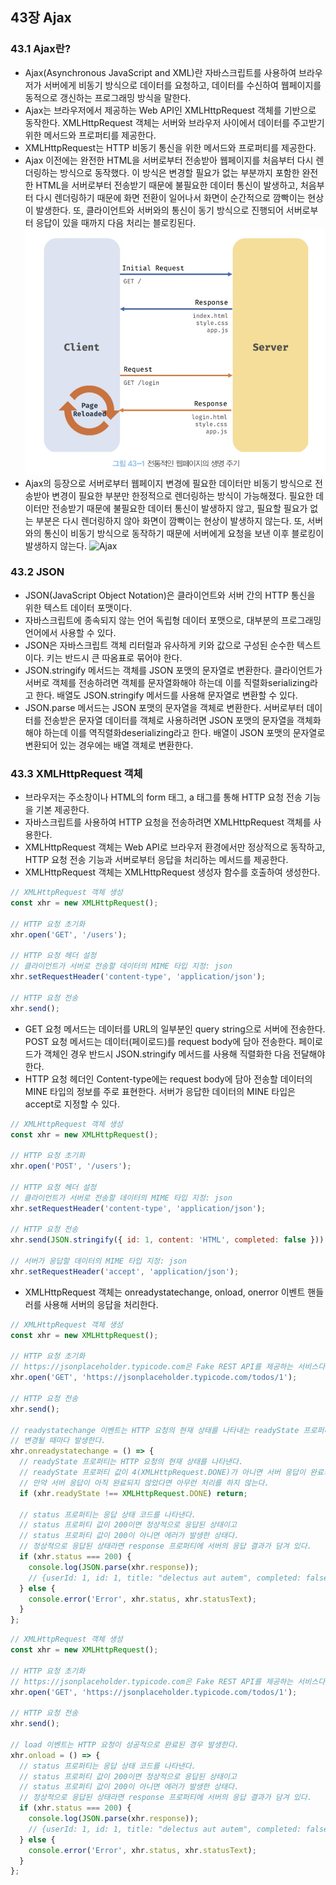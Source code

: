 ## 43장 Ajax
### 43.1 Ajax란?
- Ajax(Asynchronous JavaScript and XML)란 자바스크립트를 사용하여 브라우저가 서버에게 비동기 방식으로 데이터를 요청하고, 데이터를 수신하여 웹페이지를 동적으로 갱신하는 프로그래밍 방식을 말한다.
- Ajax는 브라우저에서 제공하는 Web API인 XMLHttpRequest 객체를 기반으로 동작한다. XMLHttpRequest 객체는 서버와 브라우저 사이에서 데이터를 주고받기 위한 메서드와 프로퍼티를 제공한다.
- XMLHttpRequest는 HTTP 비동기 통신을 위한 메서드와 프로퍼티를 제공한다.
- Ajax 이전에는 완전한 HTML을 서버로부터 전송받아 웹페이지를 처음부터 다시 렌더링하는 방식으로 동작했다. 이 방식은 변경할 필요가 없는 부분까지 포함한 완전한 HTML을 서버로부터 전송받기 때문에 불필요한 데이터 통신이 발생하고, 처음부터 다시 렌더링하기 때문에 화면 전환이 일어나서 화면이 순간적으로 깜빡이는 현상이 발생한다. 또, 클라이언트와 서버와의 통신이 동기 방식으로 진행되어 서버로부터 응답이 있을 때까지 다음 처리는 블로킹된다.
![전통적인 웹페이지 생명 주기](./전통적인_웹페이지_생명_주기.png)
- Ajax의 등장으로 서버로부터 웹페이지 변경에 필요한 데이터만 비동기 방식으로 전송받아 변경이 필요한 부분만 한정적으로 렌더링하는 방식이 가능해졌다. 필요한 데이터만 전송받기 때문에 불필요한 데이터 통신이 발생하지 않고, 필요할 필요가 없는 부분은 다시 렌더링하지 않아 화면이 깜빡이는 현상이 발생하지 않는다. 또, 서버와의 통신이 비동기 방식으로 동작하기 때문에 서버에게 요청을 보낸 이후 블로킹이 발생하지 않는다.
![Ajax](./Ajax.png)

### 43.2 JSON
- JSON(JavaScript Object Notation)은 클라이언트와 서버 간의 HTTP 통신을 위한 텍스트 데이터 포맷이다.
- 자바스크립트에 종속되지 않는 언어 독립형 데이터 포맷으로, 대부분의 프로그래밍 언어에서 사용할 수 있다.
- JSON은 자바스크립트 객체 리터럴과 유사하게 키와 값으로 구성된 순수한 텍스트이다. 키는 반드시 큰 따옴표로 묶어야 한다.
- JSON.stringify 메서드는 객체를 JSON 포맷의 문자열로 변환한다. 클라이언트가 서버로 객체를 전송하려면 객체를 문자열화해야 하는데 이를 직렬화serializing라고 한다. 배열도 JSON.stringify 메서드를 사용해 문자열로 변환할 수 있다.
- JSON.parse 메서드는 JSON 포맷의 문자열을 객체로 변환한다. 서버로부터 데이터를 전송받은 문자열 데이터를 객체로 사용하려면 JSON 포맷의 문자열을 객체화해야 하는데 이를 역직렬화deserializing라고 한다. 배열이 JSON 포맷의 문자열로 변환되어 있는 경우에는 배열 객체로 변환한다.

### 43.3 XMLHttpRequest 객체
- 브라우저는 주소창이나 HTML의 form 태그, a 태그를 통해 HTTP 요청 전송 기능을 기본 제공한다.
- 자바스크립트를 사용하여 HTTP 요청을 전송하려면 XMLHttpRequest 객체를 사용한다.
- XMLHttpRequest 객체는 Web API로 브라우저 환경에서만 정상적으로 동작하고, HTTP 요청 전송 기능과 서버로부터 응답을 처리하는 메서드를 제공한다.
- XMLHttpRequest 객체는 XMLHttpRequest 생성자 함수를 호출하여 생성한다.
```js
// XMLHttpRequest 객체 생성
const xhr = new XMLHttpRequest();

// HTTP 요청 초기화
xhr.open('GET', '/users');

// HTTP 요청 헤더 설정
// 클라이언트가 서버로 전송할 데이터의 MIME 타입 지정: json
xhr.setRequestHeader('content-type', 'application/json');

// HTTP 요청 전송
xhr.send();
```
- GET 요청 메서드는 데이터를 URL의 일부분인 query string으로 서버에 전송한다. POST 요청 메서드는 데이터(페이로드)를 request body에 담아 전송한다. 페이로드가 객체인 경우 반드시 JSON.stringify 메서드를 사용해 직렬화한 다음 전달해야 한다.
- HTTP 요청 헤더인 Content-type에는 request body에 담아 전송할 데이터의 MINE 타입의 정보를 주로 표현한다. 서버가 응답한 데이터의 MINE 타입은 accept로 지정할 수 있다.
```js
// XMLHttpRequest 객체 생성
const xhr = new XMLHttpRequest();

// HTTP 요청 초기화
xhr.open('POST', '/users');

// HTTP 요청 헤더 설정
// 클라이언트가 서버로 전송할 데이터의 MIME 타입 지정: json
xhr.setRequestHeader('content-type', 'application/json');

// HTTP 요청 전송
xhr.send(JSON.stringify({ id: 1, content: 'HTML', completed: false }));

// 서버가 응답할 데이터의 MIME 타입 지정: json
xhr.setRequestHeader('accept', 'application/json');
```
- XMLHttpRequest 객체는 onreadystatechange, onload, onerror 이벤트 핸들러를 사용해 서버의 응답을 처리한다.
```js
// XMLHttpRequest 객체 생성
const xhr = new XMLHttpRequest();

// HTTP 요청 초기화
// https://jsonplaceholder.typicode.com은 Fake REST API를 제공하는 서비스다.
xhr.open('GET', 'https://jsonplaceholder.typicode.com/todos/1');

// HTTP 요청 전송
xhr.send();

// readystatechange 이벤트는 HTTP 요청의 현재 상태를 나타내는 readyState 프로퍼티가
// 변경될 때마다 발생한다.
xhr.onreadystatechange = () => {
  // readyState 프로퍼티는 HTTP 요청의 현재 상태를 나타낸다.
  // readyState 프로퍼티 값이 4(XMLHttpRequest.DONE)가 아니면 서버 응답이 완료되지 상태다.
  // 만약 서버 응답이 아직 완료되지 않았다면 아무런 처리를 하지 않는다.
  if (xhr.readyState !== XMLHttpRequest.DONE) return;

  // status 프로퍼티는 응답 상태 코드를 나타낸다.
  // status 프로퍼티 값이 200이면 정상적으로 응답된 상태이고
  // status 프로퍼티 값이 200이 아니면 에러가 발생한 상태다.
  // 정상적으로 응답된 상태라면 response 프로퍼티에 서버의 응답 결과가 담겨 있다.
  if (xhr.status === 200) {
    console.log(JSON.parse(xhr.response));
    // {userId: 1, id: 1, title: "delectus aut autem", completed: false}
  } else {
    console.error('Error', xhr.status, xhr.statusText);
  }
};
```
```js
// XMLHttpRequest 객체 생성
const xhr = new XMLHttpRequest();

// HTTP 요청 초기화
// https://jsonplaceholder.typicode.com은 Fake REST API를 제공하는 서비스다.
xhr.open('GET', 'https://jsonplaceholder.typicode.com/todos/1');

// HTTP 요청 전송
xhr.send();

// load 이벤트는 HTTP 요청이 성공적으로 완료된 경우 발생한다.
xhr.onload = () => {
  // status 프로퍼티는 응답 상태 코드를 나타낸다.
  // status 프로퍼티 값이 200이면 정상적으로 응답된 상태이고
  // status 프로퍼티 값이 200이 아니면 에러가 발생한 상태다.
  // 정상적으로 응답된 상태라면 response 프로퍼티에 서버의 응답 결과가 담겨 있다.
  if (xhr.status === 200) {
    console.log(JSON.parse(xhr.response));
    // {userId: 1, id: 1, title: "delectus aut autem", completed: false}
  } else {
    console.error('Error', xhr.status, xhr.statusText);
  }
};
```
